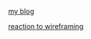 [my blog](http://sites.bxmc.poly.edu/~michaelnelson/afs/)

[reaction to wireframing](http://sites.bxmc.poly.edu/~michaelnelson/afs/index.php/2018/01/30/reaction-to-wireframing-article/)